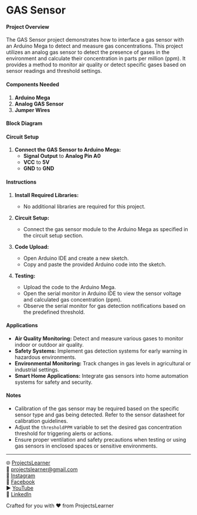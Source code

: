 # GAS Sensor

#### Project Overview

The GAS Sensor project demonstrates how to interface a gas sensor with an Arduino Mega to detect and measure gas concentrations. This project utilizes an analog gas sensor to detect the presence of gases in the environment and calculate their concentration in parts per million (ppm). It provides a method to monitor air quality or detect specific gases based on sensor readings and threshold settings.

#### Components Needed

1. **Arduino Mega**
2. **Analog GAS Sensor**
3. **Jumper Wires**

#### Block Diagram


#### Circuit Setup

1. **Connect the GAS Sensor to Arduino Mega:**
   - **Signal Output** to **Analog Pin A0**
   - **VCC** to **5V**
   - **GND** to **GND**

#### Instructions

1. **Install Required Libraries:**
   - No additional libraries are required for this project.

2. **Circuit Setup:**
   - Connect the gas sensor module to the Arduino Mega as specified in the circuit setup section.

3. **Code Upload:**
   - Open Arduino IDE and create a new sketch.
   - Copy and paste the provided Arduino code into the sketch.

4. **Testing:**
   - Upload the code to the Arduino Mega.
   - Open the serial monitor in Arduino IDE to view the sensor voltage and calculated gas concentration (ppm).
   - Observe the serial monitor for gas detection notifications based on the predefined threshold.

#### Applications

- **Air Quality Monitoring:** Detect and measure various gases to monitor indoor or outdoor air quality.
- **Safety Systems:** Implement gas detection systems for early warning in hazardous environments.
- **Environmental Monitoring:** Track changes in gas levels in agricultural or industrial settings.
- **Smart Home Applications:** Integrate gas sensors into home automation systems for safety and security.

#### Notes

- Calibration of the gas sensor may be required based on the specific sensor type and gas being detected. Refer to the sensor datasheet for calibration guidelines.
- Adjust the `thresholdPPM` variable to set the desired gas concentration threshold for triggering alerts or actions.
- Ensure proper ventilation and safety precautions when testing or using gas sensors in enclosed spaces or sensitive environments.

---

🌐 [ProjectsLearner](https://projectslearner.com/learn/arduino-mega-gas-sensor)  
📧 [projectslearner@gmail.com](mailto:projectslearner@gmail.com)  
📸 [Instagram](https://www.instagram.com/projectslearner/)  
📘 [Facebook](https://www.facebook.com/projectslearner)  
▶️ [YouTube](https://www.youtube.com/@ProjectsLearner)  
📘 [LinkedIn](https://www.linkedin.com/in/projectslearner)  

Crafted for you with ❤️ from ProjectsLearner